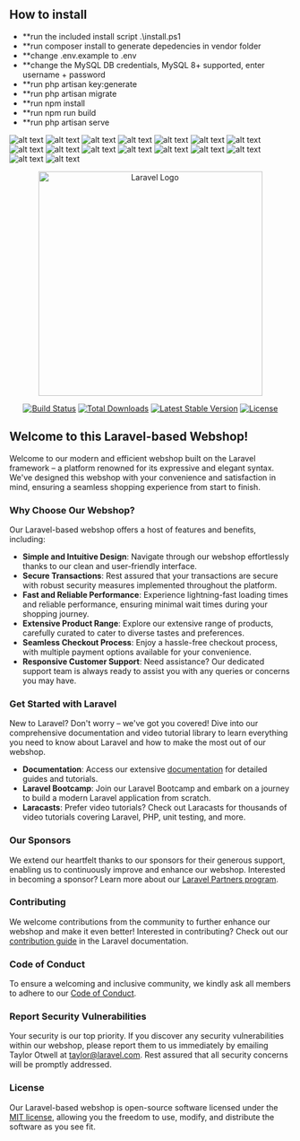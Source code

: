 
## How to install

- **run the included install script .\install.ps1
- **run composer install to generate depedencies in vendor folder
- **change .env.example to .env
- **change the MySQL DB credentials, MySQL 8+ supported, enter username + password
- **run php artisan key:generate
- **run php artisan migrate
- **run npm install
- **run npm run build
- **run php artisan serve



![alt text](https://github.com/csabika98/webshop-lrv-php/blob/main/screenshots/19.png?raw=true)
![alt text](https://github.com/csabika98/webshop-lrv-php/blob/main/screenshots/18.png?raw=true)
![alt text](https://github.com/csabika98/webshop-lrv-php/blob/main/screenshots/17.png?raw=true)
![alt text](https://github.com/csabika98/webshop-lrv-php/blob/main/screenshots/16.png?raw=true)
![alt text](https://github.com/csabika98/webshop-lrv-php/blob/main/screenshots/15.png?raw=true)
![alt text](https://github.com/csabika98/webshop-lrv-php/blob/main/screenshots/14.png?raw=true)
![alt text](https://github.com/csabika98/webshop-lrv-php/blob/main/screenshots/13.png?raw=true)
![alt text](https://github.com/csabika98/webshop-lrv-php/blob/main/screenshots/12.png?raw=true)
![alt text](https://github.com/csabika98/webshop-lrv-php/blob/main/screenshots/9.png?raw=true)
![alt text](https://github.com/csabika98/webshop-lrv-php/blob/main/screenshots/10.png?raw=true)
![alt text](https://github.com/csabika98/webshop-lrv-php/blob/main/screenshots/11.png?raw=true)
![alt text](https://github.com/csabika98/webshop-lrv-php/blob/main/screenshots/8.png?raw=true)
![alt text](https://github.com/csabika98/webshop-lrv-php/blob/main/screenshots/6.png?raw=true)
![alt text](https://github.com/csabika98/webshop-lrv-php/blob/main/screenshots/5.png?raw=true)
![alt text](https://github.com/csabika98/webshop-lrv-php/blob/main/screenshots/3.png?raw=true)
![alt text](https://github.com/csabika98/webshop-lrv-php/blob/main/screenshots/2.png?raw=true)



<p align="center"><a href="https://laravel.com" target="_blank"><img src="https://raw.githubusercontent.com/laravel/art/master/logo-lockup/5%20SVG/2%20CMYK/1%20Full%20Color/laravel-logolockup-cmyk-red.svg" width="400" alt="Laravel Logo"></a></p>

<p align="center">
<a href="https://github.com/laravel/framework/actions"><img src="https://github.com/laravel/framework/workflows/tests/badge.svg" alt="Build Status"></a>
<a href="https://packagist.org/packages/laravel/framework"><img src="https://img.shields.io/packagist/dt/laravel/framework" alt="Total Downloads"></a>
<a href="https://packagist.org/packages/laravel/framework"><img src="https://img.shields.io/packagist/v/laravel/framework" alt="Latest Stable Version"></a>
<a href="https://packagist.org/packages/laravel/framework"><img src="https://img.shields.io/packagist/l/laravel/framework" alt="License"></a>
</p>

## Welcome to this Laravel-based Webshop!

Welcome to our modern and efficient webshop built on the Laravel framework – a platform renowned for its expressive and elegant syntax. We've designed this webshop with your convenience and satisfaction in mind, ensuring a seamless shopping experience from start to finish.

### Why Choose Our Webshop?

Our Laravel-based webshop offers a host of features and benefits, including:

- **Simple and Intuitive Design**: Navigate through our webshop effortlessly thanks to our clean and user-friendly interface.
- **Secure Transactions**: Rest assured that your transactions are secure with robust security measures implemented throughout the platform.
- **Fast and Reliable Performance**: Experience lightning-fast loading times and reliable performance, ensuring minimal wait times during your shopping journey.
- **Extensive Product Range**: Explore our extensive range of products, carefully curated to cater to diverse tastes and preferences.
- **Seamless Checkout Process**: Enjoy a hassle-free checkout process, with multiple payment options available for your convenience.
- **Responsive Customer Support**: Need assistance? Our dedicated support team is always ready to assist you with any queries or concerns you may have.

### Get Started with Laravel

New to Laravel? Don't worry – we've got you covered! Dive into our comprehensive documentation and video tutorial library to learn everything you need to know about Laravel and how to make the most out of our webshop.

- **Documentation**: Access our extensive [documentation](https://laravel.com/docs) for detailed guides and tutorials.
- **Laravel Bootcamp**: Join our Laravel Bootcamp and embark on a journey to build a modern Laravel application from scratch.
- **Laracasts**: Prefer video tutorials? Check out Laracasts for thousands of video tutorials covering Laravel, PHP, unit testing, and more.

### Our Sponsors

We extend our heartfelt thanks to our sponsors for their generous support, enabling us to continuously improve and enhance our webshop. Interested in becoming a sponsor? Learn more about our [Laravel Partners program](https://partners.laravel.com).

### Contributing

We welcome contributions from the community to further enhance our webshop and make it even better! Interested in contributing? Check out our [contribution guide](https://laravel.com/docs/contributions) in the Laravel documentation.

### Code of Conduct

To ensure a welcoming and inclusive community, we kindly ask all members to adhere to our [Code of Conduct](https://laravel.com/docs/contributions#code-of-conduct).

### Report Security Vulnerabilities

Your security is our top priority. If you discover any security vulnerabilities within our webshop, please report them to us immediately by emailing Taylor Otwell at [taylor@laravel.com](mailto:taylor@laravel.com). Rest assured that all security concerns will be promptly addressed.

### License

Our Laravel-based webshop is open-source software licensed under the [MIT license](https://opensource.org/licenses/MIT), allowing you the freedom to use, modify, and distribute the software as you see fit.

